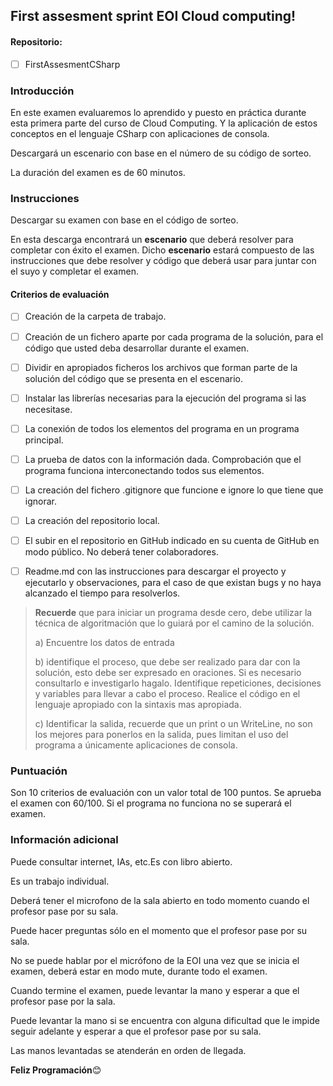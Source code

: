 ## First assesment sprint EOI Cloud computing!

#### Repositorio:

- [ ] FirstAssesmentCSharp

### Introducción

En este examen evaluaremos lo aprendido y puesto en práctica durante esta primera parte del curso de Cloud Computing. Y la aplicación de estos conceptos en el lenguaje CSharp con aplicaciones de consola.

Descargará un escenario con base en el número de su código de sorteo.

La duración del examen es de 60 minutos.

### Instrucciones

Descargar su examen con base en el código de sorteo. 

En esta descarga encontrará un **escenario** que deberá resolver para completar con éxito el examen. Dicho **escenario** estará compuesto de las instrucciones que debe resolver y código que deberá usar para juntar con el suyo y completar el examen.

#### Criterios de evaluación

- [ ] Creación de la carpeta de trabajo.

- [ ] Creación de un fichero aparte por cada programa de la solución, para el código que usted deba desarrollar durante el examen.
- [ ] Dividir en apropiados ficheros los archivos que forman parte de la solución del código que se presenta en el escenario.
- [ ] Instalar las librerías necesarias para la ejecución del programa si las necesitase. 
- [ ] La conexión de todos los elementos del programa en un programa principal.
- [ ] La prueba de datos con la información dada. Comprobación que el programa funciona interconectando todos sus elementos.

- [ ] La creación del fichero .gitignore que funcione e ignore lo que tiene que ignorar.

- [ ] La creación del repositorio local.

- [ ] El subir en el repositorio en GitHub indicado en su cuenta de GitHub en modo público. No deberá tener colaboradores.
- [ ] Readme.md con las instrucciones para descargar el proyecto y ejecutarlo y observaciones, para el caso de que existan bugs y no haya alcanzado el tiempo para resolverlos.

> **Recuerde** que para iniciar un programa desde cero, debe utilizar la técnica de algoritmación que lo guiará por el camino de la solución.
>
> a) Encuentre los datos de entrada
>
> b) identifique el proceso, que debe ser realizado para dar con la solución, esto debe ser expresado en oraciones. Si es necesario consultarlo e investigarlo hagalo. Identifique repeticiones, decisiones y variables para llevar a cabo el proceso. Realice el código en el lenguaje apropiado con la sintaxis mas apropiada.
>
> c) Identificar la salida, recuerde que un print o un WriteLine, no son los mejores para ponerlos en la salida, pues limitan el uso del programa a únicamente aplicaciones de consola.

### Puntuación 

Son 10 criterios de evaluación con un valor total de 100 puntos. Se aprueba el examen con 60/100. Si el programa no funciona no se superará el examen.

### Información adicional

Puede consultar internet, IAs, etc.Es con libro abierto.

Es un trabajo individual.

Deberá tener el microfono de la sala abierto en todo momento cuando el profesor pase por su sala.

Puede hacer preguntas sólo en el momento que el profesor pase por su sala.

No se puede hablar por el micrófono de la EOI una vez que se inicia el examen, deberá estar en modo mute, durante todo el examen.

Cuando termine el examen, puede levantar la mano y esperar a que el profesor pase por la sala.

Puede levantar la mano si se encuentra con alguna dificultad que le impide seguir adelante y esperar a que el profesor pase por su sala.

Las manos levantadas se atenderán en orden de llegada.

**Feliz Programación**😊
